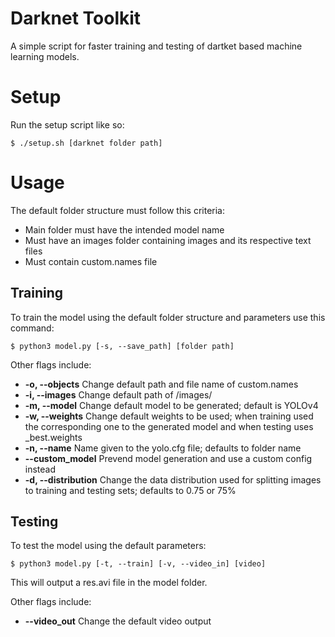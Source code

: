 # Darknet Toolkit
A simple script for faster training and testing of dartket based machine learning models.

# Setup
Run the setup script like so:
```
$ ./setup.sh [darknet folder path]
```

# Usage
The default folder structure must follow this criteria:
* Main folder must have the intended model name
* Must have an images folder containing images and its respective text files
* Must contain custom.names file

## Training
To train the model using the default folder structure and parameters use this command:
```
$ python3 model.py [-s, --save_path] [folder path]
```

Other flags include:
* **-o, --objects** Change default path and file name of custom.names
* **-i, --images** Change default path of /images/
* **-m, --model** Change default model to be generated; default is YOLOv4
* **-w, --weights** Change default weights to be used; when training used the corresponding one to the generated model and when testing uses \_best.weights
* **-n, --name** Name given to the yolo.cfg file; defaults to folder name
* **--custom_model** Prevend model generation and use a custom config instead
* **-d, --distribution** Change the data distribution used for splitting images to training and testing sets; defaults to 0.75 or 75%

## Testing
To test the model using the default parameters:
```
$ python3 model.py [-t, --train] [-v, --video_in] [video]
```
This will output a res.avi file in the model folder.

Other flags include:
* **--video_out** Change the default video output
